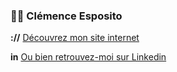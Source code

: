 ### 👩‍💻 Clémence Esposito

**://**
[Découvrez mon site internet](https://www.clemenceesposito.fr)

**in** 
[Ou bien retrouvez-moi sur Linkedin](https://www.linkedin.com/in/clemenceesposito)

<!--
**clem-esp/clem-esp** is a ✨ _special_ ✨ repository because its `README.md` (this file) appears on your GitHub profile.

Here are some ideas to get you started:

- 🔭 I’m currently working on ...
- 🌱 I’m currently learning ...
- 👯 I’m looking to collaborate on ...
- 🤔 I’m looking for help with ...
- 💬 Ask me about ...
- 📫 How to reach me: ...
- 😄 Pronouns: ...
- ⚡ Fun fact: ...
-->
